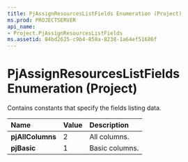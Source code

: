 ```yaml
---
title: PjAssignResourcesListFields Enumeration (Project)
ms.prod: PROJECTSERVER
api_name:
- Project.PjAssignResourcesListFields
ms.assetid: 84bd2625-c9b4-858a-8238-1a64ef51686f
---
```



# PjAssignResourcesListFields Enumeration (Project)

Contains constants that specify the fields listing data.



|**Name**|**Value**|**Description**|
|:-----|:-----|:-----|
|**pjAllColumns**|2|All columns.|
|**pjBasic**|1|Basic columns.|

